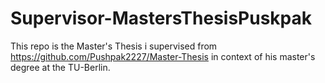 # Supervisor-MastersThesisPuskpak

This repo is the Master's Thesis i supervised from https://github.com/Pushpak2227/Master-Thesis in context of his master's degree at the TU-Berlin.
